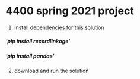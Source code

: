 # 4400 spring 2021 project

1. install dependencies for this solution 
#####  'pip install recordlinkage'
#####  'pip install pandas'
2. download and run the solution
